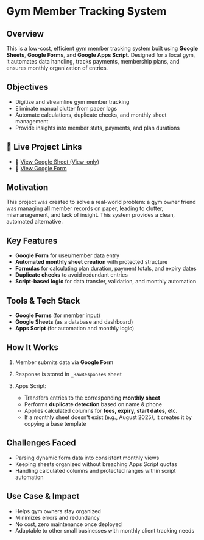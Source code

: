 # Gym Member Tracking System

## Overview

This is a low-cost, efficient gym member tracking system built using **Google Sheets**, **Google Forms**, and **Google Apps Script**. Designed for a local gym, it automates data handling, tracks payments, membership plans, and ensures monthly organization of entries.

## Objectives

* Digitize and streamline gym member tracking
* Eliminate manual clutter from paper logs
* Automate calculations, duplicate checks, and monthly sheet management
* Provide insights into member stats, payments, and plan durations

## 🔗 Live Project Links

- 📄 [View Google Sheet (View-only)](https://docs.google.com/spreadsheets/d/1rBj-08L24_2klMxvUzsnxb_tSCLlhoWDW_dlt25I3SQ/edit?usp=sharing)
- 📝 [View Google Form](https://forms.gle/98CtVCvTxbQ2bz11A)

## Motivation

This project was created to solve a real-world problem: a gym owner friend was managing all member records on paper, leading to clutter, mismanagement, and lack of insight. This system provides a clean, automated alternative.

## Key Features

* **Google Form** for user/member data entry
* **Automated monthly sheet creation** with protected structure
* **Formulas** for calculating plan duration, payment totals, and expiry dates
* **Duplicate checks** to avoid redundant entries
* **Script-based logic** for data transfer, validation, and monthly automation

## Tools & Tech Stack

* **Google Forms** (for member input)
* **Google Sheets** (as a database and dashboard)
* **Apps Script** (for automation and monthly logic)

## How It Works

1. Member submits data via **Google Form**
2. Response is stored in `_RawResponses` sheet
3. Apps Script:

   * Transfers entries to the corresponding **monthly sheet**
   * Performs **duplicate detection** based on name & phone
   * Applies calculated columns for **fees, expiry, start dates**, etc.
   * If a monthly sheet doesn't exist (e.g., August 2025), it creates it by copying a base template

## Challenges Faced

* Parsing dynamic form data into consistent monthly views
* Keeping sheets organized without breaching Apps Script quotas
* Handling calculated columns and protected ranges within script automation

## Use Case & Impact

* Helps gym owners stay organized
* Minimizes errors and redundancy
* No cost, zero maintenance once deployed
* Adaptable to other small businesses with monthly client tracking needs